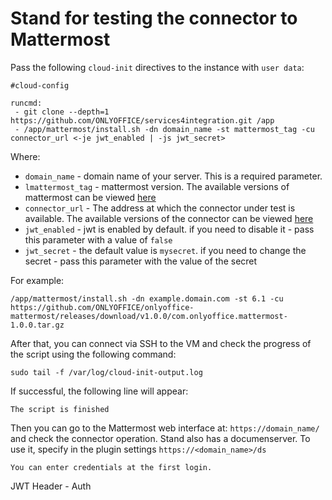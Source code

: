 # Stand for testing the connector to Mattermost

Pass the following `cloud-init` directives to the instance with `user data`:
```
#cloud-config

runcmd:
 - git clone --depth=1 https://github.com/ONLYOFFICE/services4integration.git /app
 - /app/mattermost/install.sh -dn domain_name -st mattermost_tag -cu connector_url <-je jwt_enabled | -js jwt_secret>
```

Where:
 - `domain_name` - domain name of your server. This is a required parameter.
 - `lmattermost_tag` - mattermost version. The available versions of mattermost can be viewed [here](https://hub.docker.com/r/mattermost/mattermost-enterprise-edition/tags)
 - `connector_url` - The address at which the connector under test is available. The available versions of the connector can be viewed [here](https://github.com/ONLYOFFICE/onlyoffice-mattermost/releases)
 - `jwt_enabled` - jwt is enabled by default. if you need to disable it - pass this parameter with a value of `false`
 - `jwt_secret` - the default value is `mysecret`. if you need to change the secret - pass this parameter with the value of the secret

For example:
```
/app/mattermost/install.sh -dn example.domain.com -st 6.1 -cu https://github.com/ONLYOFFICE/onlyoffice-mattermost/releases/download/v1.0.0/com.onlyoffice.mattermost-1.0.0.tar.gz
```

After that, you can connect via SSH to the VM and check the progress of the script using the following command:
```
sudo tail -f /var/log/cloud-init-output.log
```

If successful, the following line will appear:
``` 
The script is finished
```
Then you can go to the Mattermost web interface at: `https://domain_name/` and check the connector operation. Stand also has a documenserver. To use it, specify in the plugin settings `https://<domain_name>/ds`
``` 
You can enter credentials at the first login.
```
JWT Header - Auth